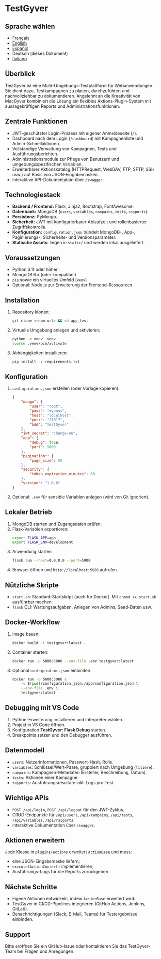 # TestGyver

## Sprache wählen
- [Français](README.md)
- [English](README.en.md)
- [Español](README.es.md)
- Deutsch (dieses Dokument)
- [Italiano](README.it.md)

## Überblick
TestGyver ist eine Multi-Umgebungs-Testplattform für Webanwendungen. Sie dient dazu, Testkampagnen zu planen, durchzuführen und nachvollziehbar zu dokumentieren. Angelehnt an die Kreativität von MacGyver kombiniert die Lösung ein flexibles Aktions-Plugin-System mit aussagekräftigen Reports und Administrationsfunktionen.

## Zentrale Funktionen
- JWT-geschützter Login-Prozess mit eigener Anmeldeseite (`/`).
- Dashboard nach dem Login (`/dashboard`) mit Kampagnenliste und Admin-Schnellaktionen.
- Vollständige Verwaltung von Kampagnen, Tests und Ausführungsberichten.
- Administrationsmodule zur Pflege von Benutzern und umgebungsspezifischen Variablen.
- Erweiterbarer Aktionskatalog (HTTPRequest, WebDAV, FTP, SFTP, SSH usw.) auf Basis von JSON-Eingabemasken.
- Interaktive API-Dokumentation über `/swagger`.

## Technologiestack
- **Backend / Frontend:** Flask, Jinja2, Bootstrap, FontAwesome.
- **Datenbank:** MongoDB (`users`, `variables`, `campains`, `tests`, `rapports`).
- **Persistenz:** PyMongo.
- **Sicherheit:** JWT mit konfigurierbarer Ablaufzeit und rollenbasierter Zugriffskontrolle.
- **Konfiguration:** `configuration.json` bündelt MongoDB-, App-, Paginierungs-, Sicherheits- und Versionsparameter.
- **Statische Assets:** liegen in `static/` und werden lokal ausgeliefert.

## Voraussetzungen
- Python 3.11 oder höher
- MongoDB 6.x (oder kompatibel)
- `pip` sowie ein virtuelles Umfeld (`venv`)
- Optional: Node.js zur Erweiterung der Frontend-Ressourcen

## Installation
1. Repository klonen:
   ```bash
   git clone <repo-url> && cd app_test
   ```
2. Virtuelle Umgebung anlegen und aktivieren:
   ```bash
   python -m venv .venv
   source .venv/bin/activate
   ```
3. Abhängigkeiten installieren:
   ```bash
   pip install -r requirements.txt
   ```

## Konfiguration
1. `configuration.json` erstellen (oder Vorlage kopieren):
   ```json
   {
       "mongo": {
           "user": "root",
           "pass": "mypass",
           "host": "localhost",
           "port": "27017",
           "bdd": "testGyver"
       },
       "jwt_secret": "change-me",
       "app": {
           "debug": true,
           "port": 5000
       },
       "pagination": {
           "page_size": 20
       },
       "security": {
           "token_expiration_minutes": 60
       },
       "version": "1.0.0"
   }
   ```
2. Optional: `.env` für sensible Variablen anlegen (wird von Git ignoriert).

## Lokaler Betrieb
1. MongoDB starten und Zugangsdaten prüfen.
2. Flask-Variablen exportieren:
   ```bash
   export FLASK_APP=app
   export FLASK_ENV=development
   ```
3. Anwendung starten:
   ```bash
   flask run --host=0.0.0.0 --port=5000
   ```
4. Browser öffnen und `http://localhost:5000` aufrufen.

## Nützliche Skripte
- `start.sh`: Standard-Startskript (auch für Docker). Mit `chmod +x start.sh` ausführbar machen.
- `flask` CLI: Wartungsaufgaben, Anlegen von Admins, Seed-Daten usw.

## Docker-Workflow
1. Image bauen:
   ```bash
   docker build -t testgyver:latest .
   ```
2. Container starten:
   ```bash
   docker run -p 5000:5000 --env-file .env testgyver:latest
   ```
3. Optional `configuration.json` einbinden:
   ```bash
   docker run -p 5000:5000 \
       -v $(pwd)/configuration.json:/app/configuration.json \
       --env-file .env \
       testgyver:latest
   ```

## Debugging mit VS Code
1. Python-Erweiterung installieren und Interpreter wählen.
2. Projekt in VS Code öffnen.
3. Konfiguration **TestGyver: Flask Debug** starten.
4. Breakpoints setzen und den Debugger ausführen.

## Datenmodell
- `users`: Nutzerinformationen, Passwort-Hash, Rolle.
- `variables`: Schlüssel/Wert-Paare, gruppiert nach Umgebung (`filiere`).
- `campains`: Kampagnen-Metadaten (Ersteller, Beschreibung, Datum).
- `tests`: Aktionen einer Kampagne.
- `rapports`: Ausführungsresultate inkl. Logs pro Test.

## Wichtige APIs
- `POST /api/login`, `POST /api/logout` für den JWT-Zyklus.
- CRUD-Endpunkte für `/api/users`, `/api/campains`, `/api/tests`, `/api/variables`, `/api/rapports`.
- Interaktive Dokumentation über `/swagger`.

## Aktionen erweitern
Jede Klasse in `plugins/actions` erweitert `ActionBase` und muss:
- eine JSON-Eingabemaske liefern;
- `execute(ActionContext)` implementieren;
- Ausführungs-Logs für die Reports zurückgeben.

## Nächste Schritte
- Eigene Aktionen entwickeln, indem `ActionBase` erweitert wird.
- TestGyver in CI/CD-Pipelines integrieren (GitHub Actions, Jenkins, GitLab).
- Benachrichtigungen (Slack, E-Mail, Teams) für Testergebnisse einbinden.

## Support
Bitte eröffnen Sie ein GitHub-Issue oder kontaktieren Sie das TestGyver-Team bei Fragen und Anregungen.
